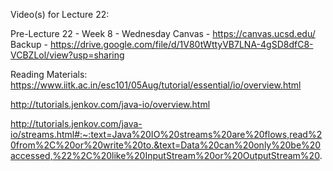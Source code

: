 Video(s) for Lecture 22:

Pre-Lecture 22 - Week 8 - Wednesday
Canvas - https://canvas.ucsd.edu/  
Backup - https://drive.google.com/file/d/1V80tWttyVB7LNA-4gSD8dfC8-VCBZLol/view?usp=sharing

Reading Materials:
https://www.iitk.ac.in/esc101/05Aug/tutorial/essential/io/overview.html

http://tutorials.jenkov.com/java-io/overview.html

http://tutorials.jenkov.com/java-io/streams.html#:~:text=Java%20IO%20streams%20are%20flows,read%20from%2C%20or%20write%20to.&text=Data%20can%20only%20be%20accessed,%22%2C%20like%20InputStream%20or%20OutputStream%20.
